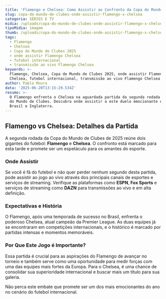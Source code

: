 ```yaml
---
title: 'Flamengo e Chelsea: Como Assistir ao Confronto da Copa do Mundo de Clubes 2025'
slug: copa-do-mundo-de-clubes-onde-assistir-flamengo-x-chelsea
categoria: SÉRIES E TV
midia: /uploads/copa-do-mundo-de-clubes-onde-assistir-flamengo-x-chelsea-thumb.png
tipoMidia: imagem
thumb: /uploads/copa-do-mundo-de-clubes-onde-assistir-flamengo-x-chelsea-thumb.png
tags:
  - Flamengo
  - Chelsea
  - Copa do Mundo de Clubes 2025
  - onde assistir Flamengo Chelsea
  - futebol internacional
  - transmissão ao vivo Flamengo Chelsea
keywords: >-
  Flamengo, Chelsea, Copa do Mundo de Clubes 2025, onde assistir Flamengo
  Chelsea, futebol internacional, transmissão ao vivo Flamengo Chelsea
author: Pablo Moura
data: '2025-06-20T13:15:29.534Z'
resumo: >-
  O Flamengo enfrenta o Chelsea na aguardada partida da segunda rodada da Copa
  do Mundo de Clubes. Descubra onde assistir a este duelo emocionante entre
  Brasil e Inglaterra.
---
```


## Flamengo vs Chelsea: Detalhes da Partida

A segunda rodada da Copa do Mundo de Clubes de 2025 reúne dois gigantes do futebol: **Flamengo** e **Chelsea**. O confronto está marcado para esta tarde e promete ser um espetáculo para os amantes do esporte.

### Onde Assistir

Se você é fã do futebol e não quer perder nenhum segundo desta partida, pode assistir ao jogo ao vivo através dos principais canais de esportes e serviços de streaming. Verifique as plataformas como **ESPN**, **Fox Sports** e serviços de streaming como **DAZN** para transmissões ao vivo e em alta definição.

### Expectativas e História

O Flamengo, após uma temporada de sucesso no Brasil, enfrenta o poderoso Chelsea, atual campeão da Premier League. As duas equipes já se encontraram em competições internacionais, e o histórico é marcado por partidas intensas e momentos memoráveis.

### Por Que Este Jogo é Importante?

Essa partida é crucial para as aspirações do Flamengo de avançar no torneio e também serve como uma oportunidade para medir forças com uma das equipes mais fortes da Europa. Para o Chelsea, é uma chance de consolidar sua superioridade internacional e buscar mais um título para sua galeria.

Não perca este embate que promete ser um dos mais emocionantes do ano no cenário do futebol internacional.
